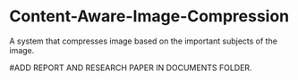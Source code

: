 # Content-Aware-Image-Compression
A system that compresses image based on the important subjects of the image.

#ADD REPORT AND RESEARCH PAPER IN DOCUMENTS FOLDER.
